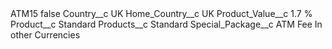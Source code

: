 <?xml version="1.0" encoding="UTF-8"?>
<CustomMetadata xmlns="http://soap.sforce.com/2006/04/metadata" xmlns:xsi="http://www.w3.org/2001/XMLSchema-instance" xmlns:xsd="http://www.w3.org/2001/XMLSchema">
    <label>ATM15</label>
    <protected>false</protected>
    <values>
        <field>Country__c</field>
        <value xsi:type="xsd:string">UK</value>
    </values>
    <values>
        <field>Home_Country__c</field>
        <value xsi:type="xsd:string">UK</value>
    </values>
    <values>
        <field>Product_Value__c</field>
        <value xsi:type="xsd:string">1.7 %</value>
    </values>
    <values>
        <field>Product__c</field>
        <value xsi:type="xsd:string">Standard</value>
    </values>
    <values>
        <field>Products__c</field>
        <value xsi:type="xsd:string">Standard</value>
    </values>
    <values>
        <field>Special_Package__c</field>
        <value xsi:type="xsd:string">ATM Fee In other Currencies</value>
    </values>
</CustomMetadata>
